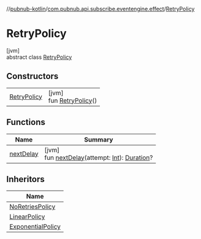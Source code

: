 //[pubnub-kotlin](../../../index.md)/[com.pubnub.api.subscribe.eventengine.effect](../index.md)/[RetryPolicy](index.md)

# RetryPolicy

[jvm]\
abstract class [RetryPolicy](index.md)

## Constructors

| | |
|---|---|
| [RetryPolicy](-retry-policy.md) | [jvm]<br>fun [RetryPolicy](-retry-policy.md)() |

## Functions

| Name | Summary |
|---|---|
| [nextDelay](next-delay.md) | [jvm]<br>fun [nextDelay](next-delay.md)(attempt: [Int](https://kotlinlang.org/api/latest/jvm/stdlib/kotlin/-int/index.html)): [Duration](https://docs.oracle.com/javase/8/docs/api/java/time/Duration.html)? |

## Inheritors

| Name |
|---|
| [NoRetriesPolicy](../-no-retries-policy/index.md) |
| [LinearPolicy](../-linear-policy/index.md) |
| [ExponentialPolicy](../-exponential-policy/index.md) |
